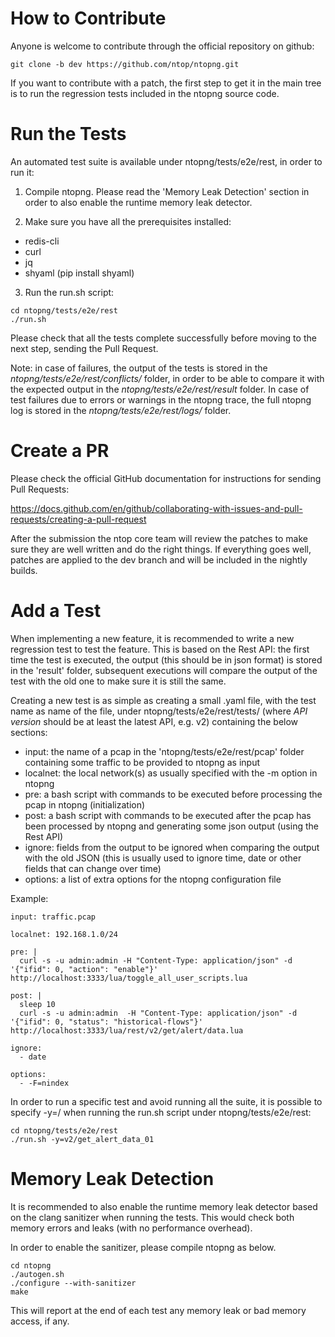 How to Contribute
=================

Anyone is welcome to contribute through the official repository
on github:

```
git clone -b dev https://github.com/ntop/ntopng.git
```

If you want to contribute with a patch, the first step to get it
in the main tree is to run the regression tests included in the 
ntopng source code. 

Run the Tests
=============

An automated test suite is available under ntopng/tests/e2e/rest,
in order to run it:

1. Compile ntopng. Please read the 'Memory Leak Detection' section in order to also enable the runtime memory leak detector.

2. Make sure you have all the prerequisites installed: 

- redis-cli
- curl
- jq
- shyaml (pip install shyaml)

3. Run the run.sh script:

```
cd ntopng/tests/e2e/rest
./run.sh
```
Please check that all the tests complete successfully before moving
to the next step, sending the Pull Request.

Note: in case of failures, the output of the tests is stored in the
*ntopng/tests/e2e/rest/conflicts/* folder, in order to be able to compare
it with the expected output in the *ntopng/tests/e2e/rest/result* folder. 
In case of test failures due to errors or warnings in the ntopng trace,
the full ntopng log is stored in the *ntopng/tests/e2e/rest/logs/* folder.

Create a PR
===========

Please check the official GitHub documentation for instructions
for sending Pull Requests:

https://docs.github.com/en/github/collaborating-with-issues-and-pull-requests/creating-a-pull-request

After the submission the ntop core team will review the patches to
make sure they are well written and do the right things. If everything
goes well, patches are applied to the dev branch and will be included
in the nightly builds.

Add a Test
==========

When implementing a new feature, it is recommended to write a new
regression test to test the feature. This is based on the Rest API:
the first time the test is executed, the output (this should be in
json format) is stored in the 'result' folder, subsequent executions
will compare the output of the test with the old one to make sure it
is still the same.

Creating a new test is as simple as creating a small .yaml file, with
the test name as name of the file, under ntopng/tests/e2e/rest/tests/<API version>
(where *API version* should be at least the latest API, e.g. v2) containing
the below sections:

- input: the name of a pcap in the 'ntopng/tests/e2e/rest/pcap' folder containing some traffic to be provided to ntopng as input
- localnet: the local network(s) as usually specified with the -m option in ntopng
- pre: a bash script with commands to be executed before processing the pcap in ntopng (initialization)
- post: a bash script with commands to be executed after the pcap has been processed by ntopng and generating some json output (using the Rest API)
- ignore: fields from the output to be ignored when comparing the output with the old JSON (this is usually used to ignore time, date or other fields that can change over time)
- options: a list of extra options for the ntopng configuration file

Example:

```
input: traffic.pcap

localnet: 192.168.1.0/24

pre: |
  curl -s -u admin:admin -H "Content-Type: application/json" -d '{"ifid": 0, "action": "enable"}' http://localhost:3333/lua/toggle_all_user_scripts.lua

post: |
  sleep 10
  curl -s -u admin:admin  -H "Content-Type: application/json" -d '{"ifid": 0, "status": "historical-flows"}' http://localhost:3333/lua/rest/v2/get/alert/data.lua

ignore:
  - date

options:
  - -F=nindex
```

In order to run a specific test and avoid running all the suite, it is possible to specify -y=<API version>/<test name> when running the run.sh script under ntopng/tests/e2e/rest:

```
cd ntopng/tests/e2e/rest
./run.sh -y=v2/get_alert_data_01
```

Memory Leak Detection
=====================

It is recommended to also enable the runtime memory leak detector
based on the clang sanitizer when running the tests. This would
check both memory errors and leaks (with no performance overhead). 

In order to enable the sanitizer, please compile ntopng as below.

```
cd ntopng
./autogen.sh
./configure --with-sanitizer
make
```

This will report at the end of each test any memory leak or bad
memory access, if any.
